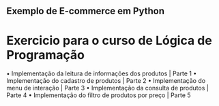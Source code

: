 ## Exemplo de E-commerce em Python 

# Exercicio para o curso de Lógica de Programação

• Implementação da leitura de informações dos produtos | Parte 1
• Implementação do cadastro de produtos | Parte 2
• Implementação do menu de interação | Parte 3
• Implementação da consulta de produtos | Parte 4
• Implementação do filtro de produtos por preço | Parte 5